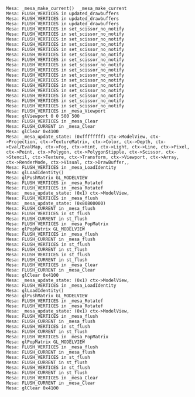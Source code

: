 	Mesa: _mesa_make_current()  _mesa_make_current
	Mesa: FLUSH_VERTICES in updated_drawbuffers 
	Mesa: FLUSH_VERTICES in updated_drawbuffers
	Mesa: FLUSH_VERTICES in updated_drawbuffers
	Mesa: FLUSH_VERTICES in set_scissor_no_notify
	Mesa: FLUSH_VERTICES in set_scissor_no_notify
	Mesa: FLUSH_VERTICES in set_scissor_no_notify
	Mesa: FLUSH_VERTICES in set_scissor_no_notify
	Mesa: FLUSH_VERTICES in set_scissor_no_notify
	Mesa: FLUSH_VERTICES in set_scissor_no_notify
	Mesa: FLUSH_VERTICES in set_scissor_no_notify
	Mesa: FLUSH_VERTICES in set_scissor_no_notify
	Mesa: FLUSH_VERTICES in set_scissor_no_notify
	Mesa: FLUSH_VERTICES in set_scissor_no_notify
	Mesa: FLUSH_VERTICES in set_scissor_no_notify
	Mesa: FLUSH_VERTICES in set_scissor_no_notify
	Mesa: FLUSH_VERTICES in set_scissor_no_notify
	Mesa: FLUSH_VERTICES in set_scissor_no_notify
	Mesa: FLUSH_VERTICES in set_scissor_no_notify
	Mesa: FLUSH_VERTICES in set_scissor_no_notify
	Mesa: FLUSH_VERTICES in _mesa_Viewport
	Mesa: glViewport 0 0 500 500
	Mesa: FLUSH_VERTICES in _mesa_Clear
	Mesa: FLUSH_CURRENT in _mesa_Clear
	Mesa: glClear 0x4100
	Mesa: _mesa_update_state: (0xffffffff) ctx->ModelView, ctx->Projection, ctx->TextureMatrix, ctx->Color, ctx->Depth, ctx->Eval/EvalMap, ctx->Fog, ctx->Hint, ctx->Light, ctx->Line, ctx->Pixel, ctx->Point, ctx->Polygon, ctx->PolygonStipple, ctx->Scissor, ctx->Stencil, ctx->Texture, ctx->Transform, ctx->Viewport, ctx->Array, ctx->RenderMode, ctx->Visual, ctx->DrawBuffer,, 
	Mesa: FLUSH_VERTICES in _mesa_LoadIdentity
	Mesa: glLoadIdentity()
	Mesa: glPushMatrix GL_MODELVIEW
	Mesa: FLUSH_VERTICES in _mesa_Rotatef
	Mesa: FLUSH_VERTICES in _mesa_Rotatef
	Mesa: _mesa_update_state: (0x1) ctx->ModelView, 
	Mesa: FLUSH_VERTICES in _mesa_flush
	Mesa: _mesa_update_state: (0x80800000) 
	Mesa: FLUSH_CURRENT in _mesa_flush
	Mesa: FLUSH_VERTICES in st_flush
	Mesa: FLUSH_CURRENT in st_flush
	Mesa: FLUSH_VERTICES in _mesa_PopMatrix
	Mesa: glPopMatrix GL_MODELVIEW
	Mesa: FLUSH_VERTICES in _mesa_flush
	Mesa: FLUSH_CURRENT in _mesa_flush
	Mesa: FLUSH_VERTICES in st_flush
	Mesa: FLUSH_CURRENT in st_flush
	Mesa: FLUSH_VERTICES in st_flush
	Mesa: FLUSH_CURRENT in st_flush
	Mesa: FLUSH_VERTICES in _mesa_Clear
	Mesa: FLUSH_CURRENT in _mesa_Clear
	Mesa: glClear 0x4100
	Mesa: _mesa_update_state: (0x1) ctx->ModelView, 
	Mesa: FLUSH_VERTICES in _mesa_LoadIdentity
	Mesa: glLoadIdentity()
	Mesa: glPushMatrix GL_MODELVIEW
	Mesa: FLUSH_VERTICES in _mesa_Rotatef
	Mesa: FLUSH_VERTICES in _mesa_Rotatef
	Mesa: _mesa_update_state: (0x1) ctx->ModelView, 
	Mesa: FLUSH_VERTICES in _mesa_flush
	Mesa: FLUSH_CURRENT in _mesa_flush
	Mesa: FLUSH_VERTICES in st_flush
	Mesa: FLUSH_CURRENT in st_flush
	Mesa: FLUSH_VERTICES in _mesa_PopMatrix
	Mesa: glPopMatrix GL_MODELVIEW
	Mesa: FLUSH_VERTICES in _mesa_flush
	Mesa: FLUSH_CURRENT in _mesa_flush
	Mesa: FLUSH_VERTICES in st_flush
	Mesa: FLUSH_CURRENT in st_flush
	Mesa: FLUSH_VERTICES in st_flush
	Mesa: FLUSH_CURRENT in st_flush
	Mesa: FLUSH_VERTICES in _mesa_Clear
	Mesa: FLUSH_CURRENT in _mesa_Clear
	Mesa: glClear 0x4100

	